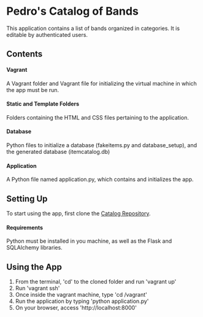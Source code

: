 # Pedro's Catalog of Bands

This application contains a list of bands organized in categories. It is editable by authenticated users.


## Contents

#### Vagrant
A Vagrant folder and Vagrant file for initializing the virtual machine in which the app must be run.

#### Static and Template Folders
Folders containing the HTML and CSS files pertaining to the application.

#### Database
Python files to initialize a database (fakeitems.py and database_setup), and the generated database (itemcatalog.db)

#### Application
A Python file named application.py, which contains and initializes the app.


## Setting Up

To start using the app, first clone the [Catalog Repository](https://github.com/pperone/pedroscatalog).

#### Requirements
Python must be installed in you machine, as well as the Flask and SQLAlchemy libraries.


## Using the App

1. From the terminal, 'cd' to the cloned folder and run 'vagrant up'
2. Run 'vagrant ssh'
3. Once inside the vagrant machine, type 'cd /vagrant'
4. Run the application by typing 'python application.py'
5. On your browser, access 'http://localhost:8000'
